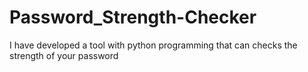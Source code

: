 # Password_Strength-Checker
I have developed a tool with python programming that can checks the strength of your password
